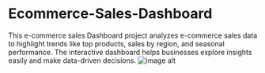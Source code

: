 # Ecommerce-Sales-Dashboard
This e-commerce sales Dashboard project analyzes e-commerce sales data to highlight trends like top products, sales by region, and seasonal performance. The interactive dashboard helps businesses explore insights easily and make data-driven decisions.
![image alt]([image_url](https://github.com/codedbyfs/Ecommerce-Sales-Dashboard/blob/1dab30bf14f91ddaee6c97245347106036d808e8/dashboard%20image%20.jpg))

